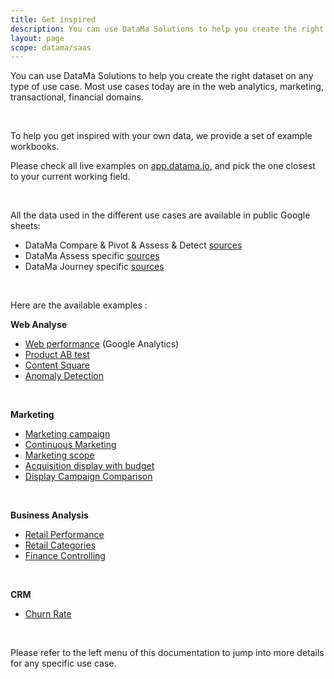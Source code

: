```yaml
---
title: Get inspired
description: You can use DataMa Solutions to help you create the right dataset on any type of use case
layout: page
scope: datama/saas
---
```


You can use DataMa Solutions to help you create the right dataset on any type of use case.
Most use cases today are in the web analytics, marketing, transactional, financial domains.

<br>

To help you get inspired with your own data, we provide a set of example workbooks.

Please check all live examples on <a href="https://app.datama.io/" target="_blank">app.datama.io</a>, and pick the one closest to your current working field.

<br>

All the data used in the different use cases are available in public Google sheets:
* DataMa Compare & Pivot & Assess & Detect [sources](https://docs.google.com/spreadsheets/d/1bNEeqm5CfpPmYPr_t4ff1xcJkSBKoVvwJd4vKB0sDzs/edit#gid=0)
* DataMa Assess specific [sources](https://docs.google.com/spreadsheets/d/1VJJ2j5ldrSfvLQatd9SAikIJX_2dhBgDCjkdX_oUgB4/edit#gid=0)
* DataMa Journey specific [sources](https://docs.google.com/spreadsheets/d/1Z2JovUx_q7uLR2iy_fukiJWpIrA1o5wfvfnaHQUgBE4/edit#gid=0)

<br>

Here are the available examples : 

<b>Web Analyse</b>

* [Web performance]({{site.url}}/{{site.baseurl}}/core_app/new/interface/homepage/get_inspired/web_performance_GA.html) (Google Analytics)
* [Product AB test]({{site.url}}/{{site.baseurl}}/core_app/new/interface/homepage/get_inspired/product_AB_test.html)
* [Content Square]({{site.url}}/{{site.baseurl}}/core_app/new/interface/homepage/get_inspired/Content_CS.html)
* [Anomaly Detection]({{site.url}}/{{site.baseurl}}/core_app/new/interface/homepage/get_inspired/anomaly_detection.html)

<br>

<b>Marketing</b>

* [Marketing campaign]({{site.url}}/{{site.baseurl}}/core_app/new/interface/homepage/get_inspired/marketing_campaign.html)
* [Continuous Marketing]({{site.url}}/{{site.baseurl}}/core_app/new/interface/homepage/get_inspired/marketing_continuous.html)
* [Marketing scope]({{site.url}}/{{site.baseurl}}/core_app/new/interface/homepage/get_inspired/marketing_scope.html)
* [Acquisition display with budget]({{site.url}}/{{site.baseurl}}/core_app/new/interface/homepage/get_inspired/acquisition_display.html)
* [Display Campaign Comparison]({{site.url}}/{{site.baseurl}}/core_app/new/interface/homepage/get_inspired/display_campaign.html)

<br>

<b>Business Analysis</b>

* [Retail Performance]({{site.url}}/{{site.baseurl}}/core_app/new/interface/homepage/get_inspired/retail_performance.html)
* [Retail Categories]({{site.url}}/{{site.baseurl}}/core_app/new/interface/homepage/get_inspired/retail_categories.html)
* [Finance Controlling]({{site.url}}/{{site.baseurl}}/core_app/new/interface/homepage/get_inspired/finance_controlling.html)

<br>

<b>CRM</b>

* [Churn Rate]({{site.url}}/{{site.baseurl}}/core_app/new/interface/homepage/get_inspired/churn_rate.html)


<br>

Please refer to the left menu of this documentation to jump into more details for any specific use case.


